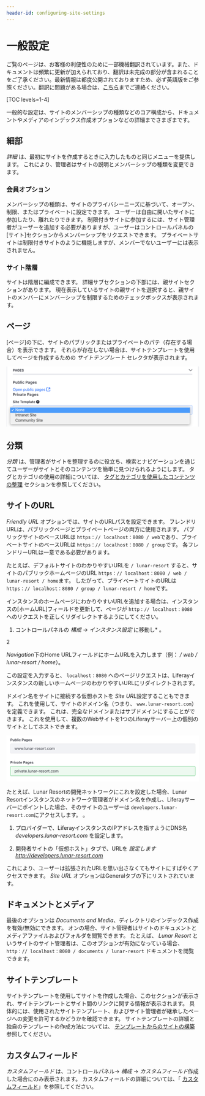 ```yaml
---
header-id: configuring-site-settings
---
```


# 一般設定

<p class="alert alert-info"><span class="wysiwyg-color-blue120">ご覧のページは、お客様の利便性のために一部機械翻訳されています。また、ドキュメントは頻繁に更新が加えられており、翻訳は未完成の部分が含まれることをご了承ください。最新情報は都度公開されておりますため、必ず英語版をご参照ください。翻訳に問題がある場合は、<a href="mailto:support-content-jp@liferay.com">こちら</a>までご連絡ください。</span></p>

[TOC levels=1-4]

一般的な設定は、サイトのメンバーシップの種類などのコア構成から、ドキュメントやメディアのインデックス作成オプションなどの詳細までさまざまです。

## 細部

*詳細* は、最初にサイトを作成するときに入力したものと同じメニューを提供します。 これにより、管理者はサイトの説明とメンバーシップの種類を変更できます。

### 会員オプション

メンバーシップの種類は、サイトのプライバシーニーズに基づいて、オープン、制限、またはプライベートに設定できます。 ユーザーは自由に開いたサイトに参加したり、離れたりできます。 制限付きサイトに参加するには、サイト管理者がユーザーを追加する必要がありますが、ユーザーはコントロールパネルの[サイト]セクションからメンバーシップをリクエストできます。 プライベートサイトは制限付きサイトのように機能しますが、メンバーでないユーザーには表示されません。

### サイト階層

サイトは階層に編成できます。 詳細サブセクションの下部には、親サイトセクションがあります。 現在表示しているサイトの親サイトを選択すると、親サイトのメンバーにメンバーシップを制限するためのチェックボックスが表示されます。

## ページ

[ページ]の下に、サイトのパブリックまたはプライベートのパテ（存在する場合）を表示できます。 それらが存在しない場合は、サイトテンプレートを使用してページを作成するための *サイトテンプレート* セレクタが表示されます。

![図1：サイトテンプレートの選択。](../../../../images/selecting-site-template.png)

## 分類

*分類* は、管理者がサイトを整理するのに役立ち、検索とナビゲーションを通じてユーザーがサイトとそのコンテンツを簡単に見つけられるようにします。 タグとカテゴリの使用の詳細については、 [タグとカテゴリを使用したコンテンツの整理](/docs/7-1/user/-/knowledge_base/u/organizing-content-with-tags-and-categories) セクションを参照してください。

## サイトのURL

*Friendly URL* オプションでは、サイトのURLパスを設定できます。 フレンドリURLは、パブリックページとプライベートページの両方に使用されます。 パブリックサイトのベースURLは `https：// localhost：8080 / web`であり、プライベートサイトのベースURLは `https：// localhost：8080 / group`です。 各フレンドリーURLは一意である必要があります。

たとえば、デフォルトサイトのわかりやすいURLを `/ lunar-resort` すると、サイトのパブリックホームページのURL `https：// localhost：8080 / web / lunar-resort / home`ます。 したがって、プライベートサイトのURLは `https：// localhost：8080 / group / lunar-resort / home`です。

インスタンスのホームページにわかりやすいURLを追加する場合は、インスタンスの[ホームURL]フィールドを更新して、ページが `http：// localhost：8080` へのリクエストを正しくリダイレクトするようにしてください。

1.  コントロールパネルの *構成* → *インスタンス設定* に移動し* 。</p></li>

2

*Navigation*下のHome URLフィールドにホームURLを入力します（例： */ web / lunar-resort / home*）。</ol>

この設定を入力すると、 `localhost：8080` へのページリクエストは、Liferayインスタンスの新しいホームページのわかりやすいURLにリダイレクトされます。

ドメイン名をサイトに接続する仮想ホストを *Site URL*設定することもできます。 これを使用して、サイトのドメイン名（つまり、 `www.lunar-resort.com`）を定義できます。 これは、完全なドメインまたはサブドメインにすることができます。 これを使用して、複数のWebサイトを1つのLiferayサーバー上の個別のサイトとしてホストできます。

![図2：仮想ホストを構成する場合、サイトのパブリックページとプライベートページを異なるドメインに構成できます。](../../../../images/settting-virtual-hosts.png)

たとえば、Lunar Resortの開発ネットワークにこれを設定した場合、Lunar Resortインスタンスのネットワーク管理者がドメイン名を作成し、Liferayサーバーにポイントした場合、そのサイトのユーザーは `developers.lunar-resort.com`にアクセスします。 。

1.  プロバイダーで、LiferayインスタンスのIPアドレスを指すようにDNS名 *developers.lunar-resort.com* を設定します。

2.  開発者サイトの「仮想ホスト」タブで、URLを *設定します<http://developers.lunar-resort.com>*

これにより、ユーザーは拡張されたURLを思い出さなくてもサイトにすばやくアクセスできます。 *Site URL* オプションはGeneralタブの下にリストされています。

## ドキュメントとメディア

最後のオプションは *Documents and Media*、ディレクトリのインデックス作成を有効/無効にできます。 オンの場合、サイト管理者はサイトのドキュメントとメディアファイルおよびフォルダを閲覧できます。 たとえば、 *Lunar Resort* というサイトのサイト管理者は、このオプションが有効になっている場合、 `http：// localhost：8080 / documents / lunar-resort` ドキュメントを閲覧できます。

## サイトテンプレート

サイトテンプレートを使用してサイトを作成した場合、このセクションが表示され、サイトテンプレートとサイト間のリンクに関する情報が表示されます。 具体的には、使用されたサイトテンプレート、およびサイト管理者が継承したページへの変更を許可するかどうかを確認できます。 サイトテンプレートの詳細と独自のテンプレートの作成方法については、 [テンプレートからのサイトの構築](/docs/7-1/user/-/knowledge_base/u/building-sites-from-templates)参照してください。

## カスタムフィールド

*カスタムフィールド* は、コントロールパネル→ *構成* → *カスタムフィールド*作成した場合にのみ表示されます。 カスタムフィールドの詳細については、「 [カスタムフィールド](/docs/7-1/user/-/knowledge_base/u/setting-up)」を参照してください。

